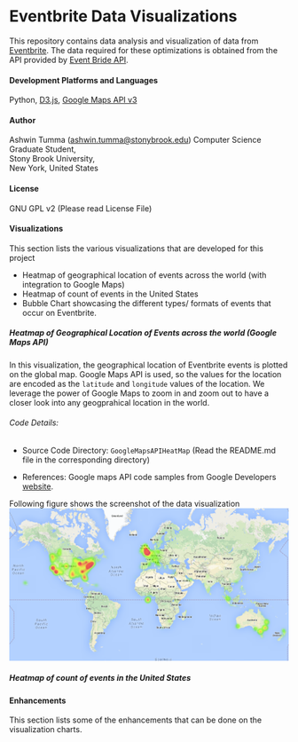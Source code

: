 # Eventbrite Data Visualizations
This repository contains data analysis and visualization of data from [Eventbrite](https://www.eventbrite.com/). The data required for these optimizations is obtained from the API provided by [Event Bride API](http://eventbriteapi.com/). 

#### Development Platforms and Languages
Python, [D3.js](http://d3js.org/), [Google Maps API v3](https://developers.google.com/maps/)

#### Author
Ashwin Tumma (ashwin.tumma@stonybrook.edu) 
Computer Science Graduate Student,  
Stony Brook University,  
New York, United States  

#### License
GNU GPL v2 (Please read License File)

#### Visualizations
This section lists the various visualizations that are developed for this project
* Heatmap of geographical location of events across the world (with integration to Google Maps)
* Heatmap of count of events in the United States
* Bubble Chart showcasing the different types/ formats of events that occur on Eventbrite.

##### Heatmap of Geographical Location of Events across the world (Google Maps API)
In this visualization, the geographical location of Eventbrite events is plotted on the global map. Google Maps API is used, so the values for the location are encoded as the `latitude` and `longitude` values of the location. We leverage the power of Google Maps to zoom in and zoom out to have a closer look into any geogprahical location in the world.

###### Code Details: 
* Source Code Directory: `GoogleMapsAPIHeatMap` (Read the README.md file in the corresponding directory)

* References: Google maps API code samples from Google Developers [website](https://developers.google.com/maps/).

Following figure shows the screenshot of the data visualization
 ![My image](https://github.com/ashwintumma23/EventbriteDataVisualizations/blob/master/Images/GMapFull.png)

##### Heatmap of count of events in the United States


#### Enhancements
This section lists some of the enhancements that can be done on the visualization charts. 
